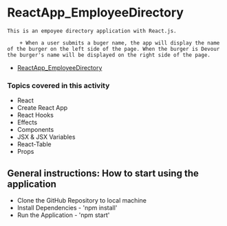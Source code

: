 # ReactApp_EmployeeDirectory
    This is an empoyee directory application with React.js.

        + When a user submits a buger name, the app will display the name of the burger on the left side of the page. When the burger is Devour the burger's name will be displayed on the right side of the page. 

   
+ [ReactApp_EmployeeDirectory](https://github.com/adoming8/ReactApp_EmployeeDirectory.git "ReactApp_EmployeeDirectory") 


### Topics covered in this activity

+ React
+ Create React App
+ React Hooks
+ Effects
+ Components
+ JSX & JSX Variables
+ React-Table
+ Props


## General instructions: How to start using the application
+ Clone the GitHub Repository to local machine
+ Install Dependencies - 'npm install'
+ Run the Application - 'npm start'

